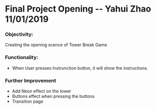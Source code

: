 # Final Project Opening -- Yahui Zhao 11/01/2019

### Objectivity:
  Creating the opening scence of Tower Break Game 
  
### Functionality:
  - When User presses Instrunction button, it will show the instructions. 
  
### Further Improvement 
  - Add Neon effect on the tower 
  - Buttons effect when pressing the buttons 
  - Transition page